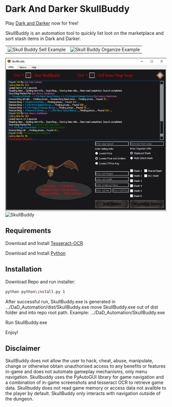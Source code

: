 # Dark And Darker SkullBuddy

Play [Dark and Darker](https://www.darkanddarker.com/play) now for free!

SkullBuddy is an automation tool to quickly list loot on the marketplace and sort stash items in Dark and Darker.

<table>
  <tr>
    <td><img src="./img/SkullBuddySellExample.gif" alt="Skull Buddy Sell Example" width="350"></td>
    <td><img src="./img/SkullBuddyExampleOrganize.gif" alt="Skull Buddy Organize Example" width="350"></td>
  </tr>
</table>

![SkullBuddy](img/SkullBuddyUtility6.png)
![SkullBuddy](img/SkullBuddyHistory3.png)

## Requirements

Download and Install [Tesseract-OCR](https://github.com/UB-Mannheim/tesseract/releases)

Download and Install [Python](https://www.python.org/downloads/)

## Installation

Download Repo and run installer:
```bash
python python\install.py 1
```

After successful run, SkullBuddy.exe is generated in 
.../DaD_Automation/dist/SkullBuddy.exe
move SkullBuddy.exe out of dist folder and into repo root path. Example:
.../DaD_Automation/SkullBuddy.exe

Run SkullBuddy.exe

Enjoy!

## Disclaimer

SkullBuddy does not allow the user to hack, cheat, abuse, manipulate, 
change or otherwise obtain unauthorised access to any benefits or 
features in-game and does not automate gameplay mechanisms, only 
menu navigation. Skullbuddy uses the PyAutoGUI library for game navigation and a
combination of in-game screenshots and tesseract OCR to retrieve game data. 
Skullbuddy does not read game memory or access data not availble to the player by 
default. SkullBuddy only interacts with navigation outside of the dungeon.
